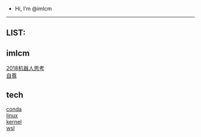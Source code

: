 - Hi, I’m @imlcm

---
**LIST:**
---

## imlcm
[2018机器人思考](/imlcm/2018机器人思考.md)      
[自尊](/imlcm/自尊.md)
## tech
[conda](/tech/conda.md)     
[linux](/tech/linux.md)     
[kernel](/tech/kernel.md)       
[wsl](/tech/wsl.md)
